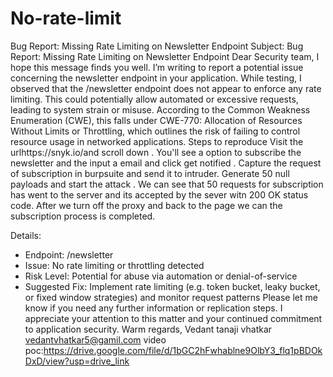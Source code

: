 # No-rate-limit
 Bug Report: Missing Rate Limiting on Newsletter Endpoint
Subject: Bug Report: Missing Rate Limiting on Newsletter Endpoint
Dear Security team,
I hope this message finds you well. I’m writing to report a potential issue concerning the newsletter endpoint in your application.
While testing, I observed that the /newsletter endpoint does not appear to enforce any rate limiting. This could potentially allow automated or excessive requests, leading to system strain or misuse. According to the Common Weakness Enumeration (CWE), this falls under CWE-770: Allocation of Resources Without Limits or Throttling, which outlines the risk of failing to control resource usage in networked applications.
Steps to reproduce
Visit the urlhttps://snyk.io/and scroll down .
You'll see a option to subscribe the newsletter and the input a email and click get notified .
Capture the request of subscription in burpsuite and send it to intruder.
Generate 50 null payloads and start the attack .
We can see that 50 requests for subscription has went to the server and its accepted by the sever witn 200 OK status code.
After we turn off the proxy and back to the page we can the subscription process is completed.


Details:
- Endpoint: /newsletter
- Issue: No rate limiting or throttling detected
- Risk Level: Potential for abuse via automation or denial-of-service
- Suggested Fix: Implement rate limiting (e.g. token bucket, leaky bucket, or fixed window strategies) and monitor request patterns
Please let me know if you need any further information or replication steps. I appreciate your attention to this matter and your continued commitment to application security.
Warm regards,
Vedant tanaji vhatkar
vedantvhatkar5@gamil.com
video poc:https://drive.google.com/file/d/1bGC2hFwhablne9OlbY3_flq1pBDOkDxD/view?usp=drive_link
